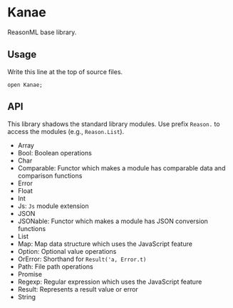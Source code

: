 # Kanae

ReasonML base library.

## Usage

Write this line at the top of source files.

```
open Kanae;
```

## API

This library shadows the standard library modules. Use prefix ``Reason.`` to access the modules (e.g., ``Reason.List``).

- Array
- Bool: Boolean operations
- Char
- Comparable: Functor which makes a module has comparable data and comparison functions
- Error
- Float
- Int
- Js: ``Js`` module extension
- JSON
- JSONable: Functor which makes a module has JSON conversion functions
- List
- Map: Map data structure which uses the JavaScript feature
- Option: Optional value operations
- OrError: Shorthand for ``Result('a, Error.t)``
- Path: File path operations
- Promise
- Regexp: Regular expression which uses the JavaScript feature
- Result: Represents a result value or error
- String
